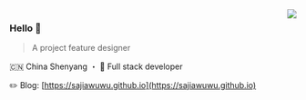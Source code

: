 
<!--
**sajiawuwu/sajiawuwu** is a ✨ _special_ ✨ repository because its `README.md` (this file) appears on your GitHub profile.

Here are some ideas to get you started:

- 🔭 I’m currently working on ...
- 🌱 I’m currently learning ...
- 👯 I’m looking to collaborate on ...
- 🤔 I’m looking for help with ...
- 💬 Ask me about ...
- 📫 How to reach me: ...
- 😄 Pronouns: ...
- ⚡ Fun fact: ...
-->


<img align="right" src="https://github-readme-stats.vercel.app/api?username=sajiawuwu&show_icons=true&icon_color=805AD5&text_color=718096&bg_color=ffffff&hide_title=false" />

### Hello 👏

> A project feature designer

🇨🇳 China Shenyang ・ 🔧 Full stack developer

✏️ Blog: [https://sajiawuwu.github.io](https://sajiawuwu.github.io)  
